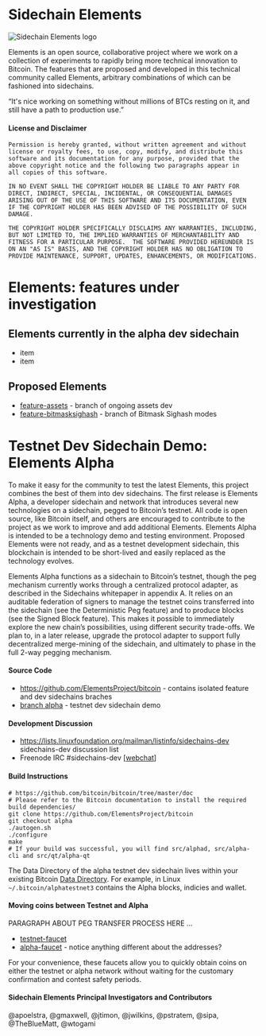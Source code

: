 # Sidechain Elements
![Sidechain Elements logo](http://i.imgur.com/Vbhiqop.png)

Elements is an open source, collaborative project where we work on a collection of experiments to rapidly bring more technical innovation to Bitcoin.  The features that are proposed and developed in this technical community called Elements, arbitrary combinations of which can be fashioned into sidechains.

“It's nice working on something without millions of BTCs resting on it, and still have a path to production use.”

#### License and Disclaimer
```
Permission is hereby granted, without written agreement and without
license or royalty fees, to use, copy, modify, and distribute this
software and its documentation for any purpose, provided that the
above copyright notice and the following two paragraphs appear in
all copies of this software.

IN NO EVENT SHALL THE COPYRIGHT HOLDER BE LIABLE TO ANY PARTY FOR
DIRECT, INDIRECT, SPECIAL, INCIDENTAL, OR CONSEQUENTIAL DAMAGES
ARISING OUT OF THE USE OF THIS SOFTWARE AND ITS DOCUMENTATION, EVEN
IF THE COPYRIGHT HOLDER HAS BEEN ADVISED OF THE POSSIBILITY OF SUCH
DAMAGE.

THE COPYRIGHT HOLDER SPECIFICALLY DISCLAIMS ANY WARRANTIES, INCLUDING,
BUT NOT LIMITED TO, THE IMPLIED WARRANTIES OF MERCHANTABILITY AND
FITNESS FOR A PARTICULAR PURPOSE.  THE SOFTWARE PROVIDED HEREUNDER IS
ON AN "AS IS" BASIS, AND THE COPYRIGHT HOLDER HAS NO OBLIGATION TO
PROVIDE MAINTENANCE, SUPPORT, UPDATES, ENHANCEMENTS, OR MODIFICATIONS.
```
# Elements: features under investigation

## Elements currently in the alpha dev sidechain
* item
* item

## Proposed Elements
 * [feature-assets](https://github.com/ElementsProject/bitcoin/tree/feature_assets) - branch of ongoing assets dev 
 * [feature-bitmasksighash](https://github.com/ElementsProject/bitcoin/tree/feature_bitmasksighash) - branch of Bitmask Sighash modes

# Testnet Dev Sidechain Demo: Elements Alpha
To make it easy for the community to test the latest Elements, this project combines the best of them into dev sidechains.  The first release is Elements Alpha, a developer sidechain and network that introduces several new technologies on a sidechain, pegged to Bitcoin’s testnet. All code is open source, like Bitcoin itself, and others are encouraged to contribute to the project as we work to improve and add additional Elements.  Elements Alpha is intended to be a technology demo and testing environment.  Proposed Elements were not ready, and as a testnet development sidechain, this blockchain is intended to be short-lived and easily replaced as the technology evolves.

Elements Alpha functions as a sidechain to Bitcoin’s testnet, though the peg mechanism currently works through a centralized protocol adapter, as described in the Sidechains whitepaper in appendix A. It relies on an auditable federation of signers to manage the testnet coins transferred into the sidechain (see the Deterministic Peg feature) and to produce blocks (see the Signed Block feature). This makes it possible to immediately explore the new chain’s possibilities, using different security trade-offs. We plan to, in a later release, upgrade the protocol adapter to support fully decentralized merge-mining of the sidechain, and ultimately to phase in the full 2-way pegging  mechanism.

#### Source Code
* https://github.com/ElementsProject/bitcoin - contains isolated feature and dev sidechains braches
 * [branch alpha](https://github.com/ElementsProject/bitcoin/tree/alpha) - testnet dev sidechain demo

#### Development Discussion
* https://lists.linuxfoundation.org/mailman/listinfo/sidechains-dev sidechains-dev discussion list
* Freenode IRC #sidechains-dev [[webchat](http://webchat.freenode.net/?channels=%23sidechains-dev)]

#### Build Instructions
```
# https://github.com/bitcoin/bitcoin/tree/master/doc
# Please refer to the Bitcoin documentation to install the required build dependencies/
git clone https://github.com/ElementsProject/bitcoin
git checkout alpha
./autogen.sh
./configure
make
# If your build was successful, you will find src/alphad, src/alpha-cli and src/qt/alpha-qt 

```

The Data Directory of the alpha testnet dev sidechain lives within your existing Bitcoin [Data Directory](https://en.bitcoin.it/wiki/Data_directory).  For example, in Linux `~/.bitcoin/alphatestnet3` contains the Alpha blocks, indicies and wallet.

#### Moving coins between Testnet and Alpha
PARAGRAPH ABOUT PEG TRANSFER PROCESS HERE ... 

* [testnet-faucet](https://testnet-faucet.elementsproject.org/)
* [alpha-faucet](https://alpha-faucet.elementsproject.org/) - notice anything different about the addresses?

For your convenience, these faucets allow you to quickly obtain coins on either the testnet or alpha network without waiting for the customary confirmation and contest safety periods.

#### Sidechain Elements Principal Investigators and Contributors
@apoelstra, @gmaxwell, @jtimon, @jwilkins, @pstratem, @sipa, @TheBlueMatt, @wtogami
